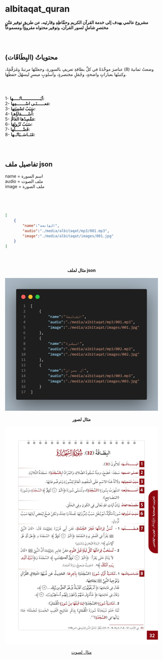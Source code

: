 # albitaqat_quran

<b>مشروع عالمي يهدف إلى خدمة القرآن الكريم وحفّاظِهِ وقارئيه، عن طريق توفير مَتْنٍ مختصرٍ شاملٍ لسور القرآن، وتوفير محتواه مقروؤاً ومسموعاً </b><br>

<br><br>

## محتوياتُ (البِطَاقَات)

وضعتُ ثمانيةَ (8) عناصرَ موحَّدَةً في كلِّ بطاقةِ تعريفٍ بالسورةِ، وجعلتُهَا مرتبةً ومُرَقَّمَةً، وكتبتُها بعباراتٍ واضحةٍ، وجُمَلٍ مختصرةٍ، وأسلوبٍ ميسرٍ ليسهُلَ حفظُهَا.

<br><br>

1- <b>آيَـــــــــــــــاتُـــــها:</b><br>
2- <b>مَعــــــنَـى اسْـــــــمِها:</b><br>
3- <b>سَبَبُ تَسْمِيَتِها:</b><br>
4- <b>أَسْـــــمَاؤُهـا:</b><br>
5- <b>مَقْصِدُها العَامُّ:</b><br>
6- <b>سَبَبُ نُزُولِهَا:</b><br>
7- <b>فَضْــــــلُها:</b><br>
8- <b>مُنَــاسَــبَاتُــها:</b><br>

<br><br>

## تفاصيل ملف json 

name = اسم السورة <br>
audio = ملف الصوت <br>
image = ملف الصورة <br>

<br><br>

```json

[
    {
        "name":"الفاتحة",
        "audio":"./media/albitaqat/mp3/001.mp3",
        "image":"./media/albitaqat/images/001.jpg"
    }
]

```

<br><br>



<div align="center"> 
    <b>مثال لملف json</b>
    <br><br>
    <img src="/Github/1.png" alt="albitaqat">
    <br><br>
    <b>مثال لصور</b>
    <br><br>
    <img src="/Github/2.jpg" alt="albitaqat">
    <br><br>
    <a href="https://github.com/rn0x/albitaqat_quran/blob/main/mp3/001.mp3">مثال لصوت</a>
</div>
